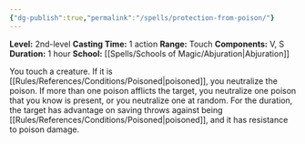 ```yaml
---
{"dg-publish":true,"permalink":"/spells/protection-from-poison/"}
---
```


**Level:** 2nd-level
**Casting Time:** 1 action
**Range:** Touch
**Components:** V, S
**Duration:** 1 hour
**School:** [[Spells/Schools of Magic/Abjuration\|Abjuration]]

You touch a creature. If it is [[Rules/References/Conditions/Poisoned\|poisoned]], you neutralize the poison. If more than one poison afflicts the target, you neutralize one poison that you know is present, or you neutralize one at random.
For the duration, the target has advantage on saving throws against being [[Rules/References/Conditions/Poisoned\|poisoned]], and it has resistance to poison damage.